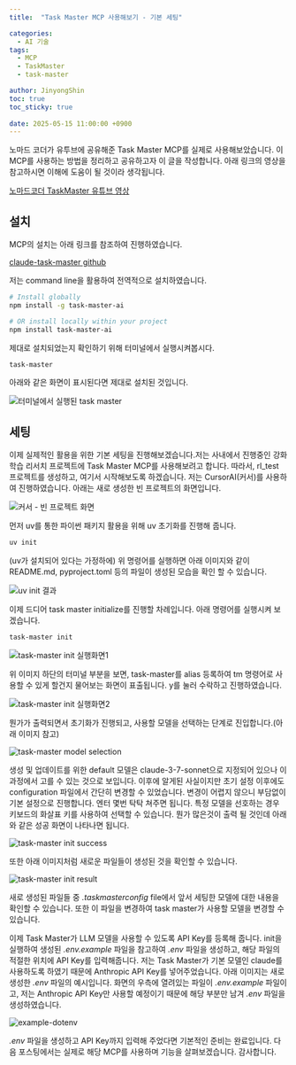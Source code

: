 ```yaml
---
title:  "Task Master MCP 사용해보기 - 기본 세팅"

categories:
  - AI 기술
tags:
  - MCP
  - TaskMaster
  - task-master

author: JinyongShin
toc: true
toc_sticky: true
 
date: 2025-05-15 11:00:00 +0900
---
```


노마드 코더가 유투브에 공유해준 Task Master MCP를 실제로 사용해보았습니다. 이 MCP를 사용하는 방법을 정리하고 공유하고자 이 글을 작성합니다. 아래 링크의 영상을 참고하시면 이해에 도움이 될 것이라 생각됩니다.

[노마드코더 TaskMaster 유튜브 영상](https://www.youtube.com/watch?v=ktr-4JjDsU0)

## 설치
MCP의 설치는 아래 링크를 참조하여 진행하였습니다.

[claude-task-master github](https://github.com/eyaltoledano/claude-task-master)

저는 command line을 활용하여 전역적으로 설치하였습니다.

```bash
# Install globally
npm install -g task-master-ai

# OR install locally within your project
npm install task-master-ai
```

제대로 설치되었는지 확인하기 위해 터미널에서 실행시켜봅시다.

```bash
task-master
```

아래와 같은 화면이 표시된다면 제대로 설치된 것입니다.

![터미널에서 실행된 task master](../assets/img/task_master_example/task_master_01_run_on_term.png)

## 세팅

이제 실제적인 활용을 위한 기본 세팅을 진행해보겠습니다.저는 사내에서 진행중인 강화학습 리서치 프로젝트에 Task Master MCP를 사용해보려고 합니다. 따라서, rl_test 프로젝트를 생성하고, 여기서 시작해보도록 하겠습니다. 저는 CursorAI(커서)를 사용하여 진행하였습니다. 아래는 새로 생성한 빈 프로젝트의 화면입니다.

![커서 - 빈 프로젝트 화면](../assets/img/task_master_example/task_master_02_empty_project.png)

먼저 uv를 통한 파이썬 패키지 활용을 위해 uv 초기화를 진행해 줍니다.

```bash
uv init
```

(uv가 설치되어 있다는 가정하에) 위 명령어를 실행하면 아래 이미지와 같이 README.md, pyproject.toml 등의 파일이 생성된 모습을 확인 할 수 있습니다.

![uv init 결과](../assets/img/task_master_example/task_master_03_uv_init.png)

이제 드디어 task master initialize를 진행할 차례입니다. 아래 명령어를 실행시켜 보겠습니다.

```bash
task-master init
```

![task-master init 실행화면1](../assets/img/task_master_example/task_master_04_task_master_init.png)

위 이미지 하단의 터미널 부분을 보면, task-master를 alias 등록하여 tm 명령어로 사용할 수 있게 할건지 물어보는 화면이 표출됩니다. y를 눌러 수락하고 진행하였습니다.

![task-master init 실행화면2](../assets/img/task_master_example/task_master_05_init_2.png)

뭔가가 출력되면서 초기화가 진행되고, 사용할 모델을 선택하는 단계로 진입합니다.(아래 이미지 참고)

![task-master model selection](../assets/img/task_master_example/task_master_06_select_model.png)

생성 및 업데이트를 위한 default 모델은 claude-3-7-sonnet으로 지정되어 있으나 이 과정에서 고를 수 있는 것으로 보입니다. 이후에 알게된 사실이지만 초기 설정 이후에도 configuration 파일에서 간단히 변경할 수 있었습니다. 변경이 어렵지 않으니 부담없이 기본 설정으로 진행합니다. 엔터 몇번 탁탁 쳐주면 됩니다. 특정 모델을 선호하는 경우 키보드의 화살표 키를 사용하여 선택할 수 있습니다. 뭔가 많은것이 출력 될 것인데 아래와 같은 성공 화면이 나타나면 됩니다.

![task-master init success](../assets/img/task_master_example/task_master_07_success_init.png)

또한 아래 이미지처럼 새로운 파일들이 생성된 것을 확인할 수 있습니다.

![task-master init result](../assets/img/task_master_example/task_master_08_newfiles.png)

새로 생성된 파일들 중 *.taskmasterconfig* file에서 앞서 세팅한 모델에 대한 내용을 확인할 수 있습니다. 또한 이 파일을 변경하여 task master가 사용할 모델을 변경할 수 있습니다.

이제 Task Master가 LLM 모델을 사용할 수 있도록 API Key를 등록해 줍니다. init을 실행하여 생성된 *.env.example* 파일을 참고하여 *.env* 파일을 생성하고, 해당 파일의 적절한 위치에 API Key를 입력해줍니다. 저는 Task Master가 기본 모델인 claude를 사용하도록 하였기 때문에 Anthropic API Key를 넣어주었습니다. 아래 이미지는 새로 생성한 *.env* 파일의 예시입니다. 화면의 우측에 열려있는 파일이 *.env.example* 파일이고, 저는 Anthropic API Key만 사용할 예정이기 때문에 해당 부분만 남겨 *.env* 파일을 생성하였습니다.

![example-dotenv](../assets/img/task_master_example/task_master_09_dotenv.png)

*.env* 파일을 생성하고 API Key까지 입력해 주었다면 기본적인 준비는 완료입니다. 다음 포스팅에서는 실제로 해당 MCP를 사용하며 기능을 살펴보겠습니다. 감사합니다.